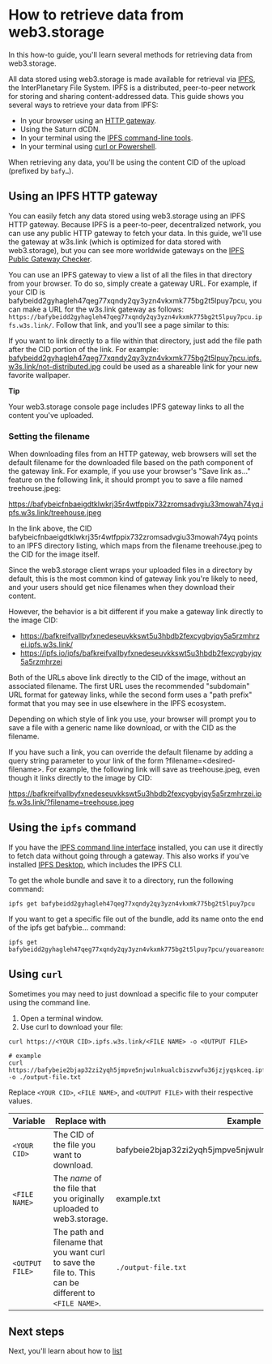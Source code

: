 # How to retrieve data from web3.storage

In this how-to guide, you'll learn several methods for retrieving data from web3.storage.

All data stored using web3.storage is made available for retrieval via [IPFS](https://ipfs.io/), the InterPlanetary File System. IPFS is a distributed, peer-to-peer network for storing and sharing content-addressed data. This guide shows you several ways to retrieve your data from IPFS:

* In your browser using an [HTTP gateway](https://web3.storage/docs/how-tos/retrieve/#using-an-ipfs-http-gateway).
* Using the Saturn dCDN.
* In your terminal using the [IPFS command-line tools](https://web3.storage/docs/how-tos/retrieve/#using-the-ipfs-command-line).
* In your terminal using [curl or Powershell](https://web3.storage/docs/how-tos/retrieve/#using-curl-or-powershell).

When retrieving any data, you'll be using the content CID of the upload (prefixed by `bafy…`).

## Using an IPFS HTTP gateway

You can easily fetch any data stored using web3.storage using an IPFS HTTP gateway. Because IPFS is a peer-to-peer, decentralized network, you can use any public HTTP gateway to fetch your data. In this guide, we'll use the gateway at w3s.link (which is optimized for data stored with web3.storage), but you can see more worldwide gateways on the [IPFS Public Gateway Checker](https://ipfs.github.io/public-gateway-checker/).

You can use an IPFS gateway to view a list of all the files in that directory from your browser. To do so, simply create a gateway URL. For example, if your CID is bafybeidd2gyhagleh47qeg77xqndy2qy3yzn4vkxmk775bg2t5lpuy7pcu, you can make a URL for the w3s.link gateway as follows: `https://bafybeidd2gyhagleh47qeg77xqndy2qy3yzn4vkxmk775bg2t5lpuy7pcu.ipfs.w3s.link/`. Follow that link, and you'll see a page similar to this:

If you want to link directly to a file within that directory, just add the file path after the CID portion of the link. For example: [bafybeidd2gyhagleh47qeg77xqndy2qy3yzn4vkxmk775bg2t5lpuy7pcu.ipfs.w3s.link/not-distributed.jpg](https://bafybeidd2gyhagleh47qeg77xqndy2qy3yzn4vkxmk775bg2t5lpuy7pcu.ipfs.w3s.link/not-distributed.jpg) could be used as a shareable link for your new favorite wallpaper.

**Tip**

Your web3.storage console page includes IPFS gateway links to all the content you've uploaded.

### Setting the filename

When downloading files from an HTTP gateway, web browsers will set the default filename for the downloaded file based on the path component of the gateway link. For example, if you use your browser's "Save link as..." feature on the following link, it should prompt you to save a file named treehouse.jpeg:

<https://bafybeicfnbaeigdtklwkrj35r4wtfppix732zromsadvgiu33mowah74yq.ipfs.w3s.link/treehouse.jpeg>

In the link above, the CID bafybeicfnbaeigdtklwkrj35r4wtfppix732zromsadvgiu33mowah74yq points to an IPFS directory listing, which maps from the filename treehouse.jpeg to the CID for the image itself.

Since the web3.storage client wraps your uploaded files in a directory by default, this is the most common kind of gateway link you're likely to need, and your users should get nice filenames when they download their content.

However, the behavior is a bit different if you make a gateway link directly to the image CID:

* <https://bafkreifvallbyfxnedeseuvkkswt5u3hbdb2fexcygbyjqy5a5rzmhrzei.ipfs.w3s.link/>
* <https://ipfs.io/ipfs/bafkreifvallbyfxnedeseuvkkswt5u3hbdb2fexcygbyjqy5a5rzmhrzei>

Both of the URLs above link directly to the CID of the image, without an associated filename. The first URL uses the recommended "subdomain" URL format for gateway links, while the second form uses a "path prefix" format that you may see in use elsewhere in the IPFS ecosystem.

Depending on which style of link you use, your browser will prompt you to save a file with a generic name like download, or with the CID as the filename.

If you have such a link, you can override the default filename by adding a query string parameter to your link of the form ?filename=\<desired-filename>. For example, the following link will save as treehouse.jpeg, even though it links directly to the image by CID:

<https://bafkreifvallbyfxnedeseuvkkswt5u3hbdb2fexcygbyjqy5a5rzmhrzei.ipfs.w3s.link/?filename=treehouse.jpeg>

## Using the `ipfs` command

If you have the [IPFS command line interface](https://docs.ipfs.io/how-to/command-line-quick-start/) installed, you can use it directly to fetch data without going through a gateway. This also works if you've installed [IPFS Desktop](https://docs.ipfs.io/install/ipfs-desktop/), which includes the IPFS CLI.

To get the whole bundle and save it to a directory, run the following command:

```shell
ipfs get bafybeidd2gyhagleh47qeg77xqndy2qy3yzn4vkxmk775bg2t5lpuy7pcu
```

If you want to get a specific file out of the bundle, add its name onto the end of the ipfs get bafybie... command:

```shell
ipfs get bafybeidd2gyhagleh47qeg77xqndy2qy3yzn4vkxmk775bg2t5lpuy7pcu/youareanonsense.jpg
```

## Using `curl`

Sometimes you may need to just download a specific file to your computer using the command line.

1. Open a terminal window.
2. Use curl to download your file:

```shell
curl https://<YOUR CID>.ipfs.w3s.link/<FILE NAME> -o <OUTPUT FILE>

# example
curl https://bafybeie2bjap32zi2yqh5jmpve5njwulnkualcbiszvwfu36jzjyqskceq.ipfs.w3s.link/example.txt -o ./output-file.txt
```

Replace `<YOUR CID>`, `<FILE NAME>`, and `<OUTPUT FILE>` with their respective values.

| Variable | Replace with | Example |
| --- | --- | --- |
| `<YOUR CID>` | The CID of the file you want to download. | bafybeie2bjap32zi2yqh5jmpve5njwulnkualcbiszvwfu36jzjyqskceq |
| `<FILE NAME>` | The *name* of the file that you originally uploaded to web3.storage. | example.txt |
| `<OUTPUT FILE>` | The path and filename that you want curl to save the file to. This can be different to `<FILE NAME>`. | `./output-file.txt` |

## Next steps

Next, you'll learn about how to [list](https://web3.storage/docs/how-tos/list/)
